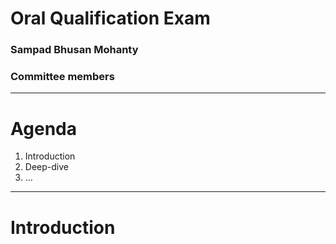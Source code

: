 # Oral Qualification Exam
### Sampad Bhusan Mohanty
### Committee members


---

# Agenda

1. Introduction
2. Deep-dive
3. ...

---

# Introduction


